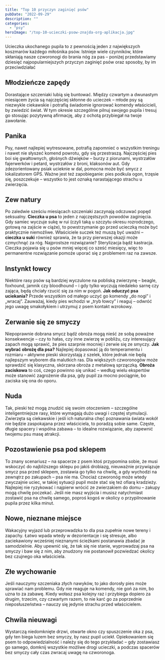 ```yaml
---
title: "Top 10 przyczyn zaginięć psów"
pubDate: "2022-09-29"
description: ""
categories: 
  - "psy"
heroImage: "/top-10-ucieczki-psow-znajda-org-aplikacja.jpg"
---
```


Ucieczka ukochanego pupila to z pewnością jeden z największych koszmarów każdego miłośnika psów. Istnieje wiele czynników, które skłaniają nasze czworonogi do brania nóg za pas – poniżej przedstawiamy dziesięć najpopularniejszych przyczyn zaginięć psów oraz sposoby, by im przeciwdziałać

## **Młodzieńcze zapędy**

Dorastające szczeniaki lubią się buntować. Między czwartym a dwunastym miesiącem życia są najczęściej skłonne do ucieczek – młode psy są niezwykle ciekawskie i potrafią świadomie ignorować komendy właścicieli, by zwiedzić świat. W tym okresie szczególnie pilnuj swojego pupila i tresuj go stosując pozytywną afirmację, aby z ochotą przybiegał na twoje zawołanie.

## **Panika**

Psy, nawet najlepiej wytresowane, potrafią zapomnieć o wszystkim treningu i nawet nie słyszeć komend powrotu, gdy się przestraszą. Najczęściej pies boi się gwałtownych, głośnych dźwięków – burzy z piorunami, wystrzałów fajerwerków i petard, wystrzałów z broni, klaksonów aut. Gdy zdezorientowany psiak ucieknie w dal, pomocna może być smycz z lokalizatorem GPS. Ważne jest też zapobieganie: pies podkula ogon, trzęsie się, poszczekuje – wszystko to jest oznaką narastającego strachu u zwierzęcia. 

## **Zew natury**

Po zaledwie sześciu miesiącach szczeniaki zaczynają odczuwać popęd seksualny. **Cieczka u psa** to jeden z najczęstszych powodów zaginięcia. Gdy samiec wyczuje sukę w rui (czyli taką u szczytu okresu rozrodczego, gotową na zajście w ciąże), to powstrzymanie go przed ucieczką może być praktycznie niemożliwe. Właściciele suczek też muszą być uważni – **cieczka u suki** również sprawia, że ta przy pierwszej okazji może czmychnąć za róg. Najprostsze rozwiązanie? Sterylizacja bądź kastracja. Cieczka pojawia się u psów mniej więcej co sześć miesięcy, więc to permanentne rozwiązanie pomoże uporać się z problemem raz na zawsze. 

## **Instynkt łowcy**

Niektóre rasy psów są bardziej wyczulone na pobliską zwierzynę – beagle, foxhound, jamnik czy bloodhound – i gdy tylko wyczują niedaleko sarnę czy zająca, będą chciały rzucić się za nim w pogoń. **Jak oduczyć psa uciekania?** Przede wszystkim od małego uczyć go komendy „do nogi” i „wracaj”. Zauważaj, kiedy pies wchodzi w „tryb łowcy” i reaguj – odwróć jego uwagę smakołykiem i utrzymuj z psem kontakt wzrokowy. 

## **Zerwanie się ze smyczy**

Niepoprawnie dobrana smycz bądź obroża mogą nieść ze sobą poważne konsekwencje – czy to hałas, czy inne zwierzę w pobliżu, czy interesujący zapach mogą sprawić, że pies szarpnie mocniej i zerwie się ze smyczy. **Jak wybrać obrożę dla psa?** Najlepiej dopasować ją do temperamentu i rozmiaru – aktywne pieski skorzystają z szelek, które jednak nie będą najlepszym wyborem dla malutkich ras. Dla większych czworonogów może sprawdzić się klasyczna, skórzana obroża z metalową sprzączką. **Obroża zaciskowa** to coś, czego powinno się unikać – według wielu ekspertów może stanowić zagrożenie dla psa, gdy pupil za mocno pociągnie, bo zaciska się ona do oporu. 

## **Nuda**

Tak, pieski też mogą znudzić się swoim otoczeniem – szczególne inteligentniejsze rasy, które wymagają dużo uwagi i częstej stymulacji. Zwierzęta są ciekawskie i jeśli ich naturalna chęć poznawania świata wokół nie będzie zaspokajana przez właściciela, to poradzą sobie same. Częste, długie spacery i wspólna zabawa – to idealne rozwiązanie, aby zapewnić twojemu psu masę atrakcji.

## **Pozostawienie psa pod sklepem**

To znany scenariusz – na spacerze z psem ktoś przypomina sobie, że musi wskoczyć do najbliższego sklepu po jakiś drobiazg, nieuważnie przywiązuje smycz psa przed sklepem, zostawia go tylko na chwilę, a gdy wychodzi na zewnątrz po zakupach – psa nie ma. Chociaż czworonóg może wtedy zwyczajnie uciec, w takiej sytuacji pupil może stać się też ofiarą kradzieży. Najlepiej nie ryzykować i najpierw wrócić ze zwierzakiem do domu – zakupy mogą chwilę poczekać. Jeśli nie masz wyjścia i musisz natychmiast zostawić psa na chwilę samego, poproś kogoś w okolicy o przypilnowanie pupila przez kilka minut.

## **Nowe, nieznane miejsce**

Wakacyjny wyjazd lub przeprowadzka to dla psa zupełnie nowe tereny i zapachy. Łatwo wpada wtedy w dezorientacje i się stresuje, albo zaciekawiony wcześniej nieznanymi ścieżkami postanawia zbadać je samodzielnie. Aby upewnić się, że tak się nie stanie, wyprowadzaj psa na smyczy i baw się z nim, aby znudzony nie postanowił pozwiedzać okolicy bez czujnego oka właściciela.

## **Złe wychowanie**

Jeśli nauczymy szczeniaka złych nawyków, to jako dorosły pies może sprawiać nam problemu. Gdy nie reaguje na komendy, nie goń za nim, bo uzna to za zabawę. Kiedy wołasz psa kolejny raz i przybiega dopiero za drugim, trzecim, czy czwartym razem, to nie karć go za poprzednie nieposłuszeństwa – nauczy się jedynie strachu przed właścicielem.

## **Chwila nieuwagi**

Wystarczą niedomknięte drzwi, otwarte okno czy spuszczenie oka z psa, gdy ten biega luzem bez smyczy, by nasz pupil uciekł. Opiekowaniem się psem to odpowiedzialność i należy się do tego przykładać – gdy zostawiasz go samego, domknij wszystkie możliwe drogi ucieczki, a podczas spacerów bez smyczy cały czas zwracaj uwagę na czworonoga.
